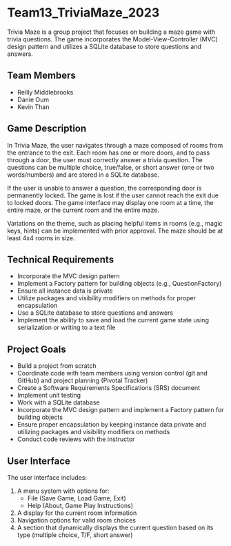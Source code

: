 # Team13_TriviaMaze_2023

Trivia Maze is a group project that focuses on building a maze game with trivia questions. The game incorporates the Model-View-Controller (MVC) design pattern and utilizes a SQLite database to store questions and answers.

## Team Members
- Reilly Middlebrooks
- Danie Oum
- Kevin Than

## Game Description

In Trivia Maze, the user navigates through a maze composed of rooms from the entrance to the exit. Each room has one or more doors, and to pass through a door, the user must correctly answer a trivia question. The questions can be multiple choice, true/false, or short answer (one or two words/numbers) and are stored in a SQLite database.

If the user is unable to answer a question, the corresponding door is permanently locked. The game is lost if the user cannot reach the exit due to locked doors. The game interface may display one room at a time, the entire maze, or the current room and the entire maze.

Variations on the theme, such as placing helpful items in rooms (e.g., magic keys, hints) can be implemented with prior approval. The maze should be at least 4x4 rooms in size.

## Technical Requirements

- Incorporate the MVC design pattern
- Implement a Factory pattern for building objects (e.g., QuestionFactory)
- Ensure all instance data is private
- Utilize packages and visibility modifiers on methods for proper encapsulation
- Use a SQLite database to store questions and answers
- Implement the ability to save and load the current game state using serialization or writing to a text file

## Project Goals

- Build a project from scratch
- Coordinate code with team members using version control (git and GitHub) and project planning (Pivotal Tracker)
- Create a Software Requirements Specifications (SRS) document
- Implement unit testing
- Work with a SQLite database
- Incorporate the MVC design pattern and implement a Factory pattern for building objects
- Ensure proper encapsulation by keeping instance data private and utilizing packages and visibility modifiers on methods
- Conduct code reviews with the instructor

## User Interface

The user interface includes:

1. A menu system with options for:
   - File (Save Game, Load Game, Exit)
   - Help (About, Game Play Instructions)
2. A display for the current room information
3. Navigation options for valid room choices
4. A section that dynamically displays the current question based on its type (multiple choice, T/F, short answer)

